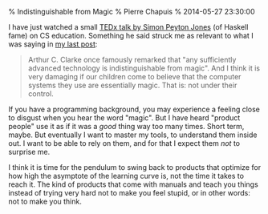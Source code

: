 % Indistinguishable from Magic
% Pierre Chapuis
% 2014-05-27 23:30:00

<!--@
  description = [[
    In a video Simon Peyton Jones mentions how the fact that technology becomes
    more and more indistinguishable from magic is not necessarily a good thing.
  ]]
-->

I have just watched a small [TEDx talk by Simon Peyton Jones](https://www.youtube.com/watch?v=Ia55clAtdMs) (of Haskell fame) on CS education. Something he said struck me as relevant to what I was saying in [my last post](/2014-04-25-design-alan-kay.html):

> Arthur C. Clarke once famously remarked that "any sufficiently advanced technology is indistinguishable from magic". And I think it is very damaging if our children come to believe that the computer systems they use are essentially magic. That is: not under their control.

If you have a programming background, you may experience a feeling close to disgust when you hear the word "magic". But I have heard "product people" use it as if it was a *good* thing way too many times. Short term, maybe. But eventually I want to master my tools, to understand them inside out. I want to be able to rely on them, and for that I expect them *not* to surprise me.

I think it is time for the pendulum to swing back to products that optimize for how high the asymptote of the learning curve is, not the time it takes to reach it. The kind of products that come with manuals and teach you things instead of trying very hard not to make you feel stupid, or in other words: not to make you think.
